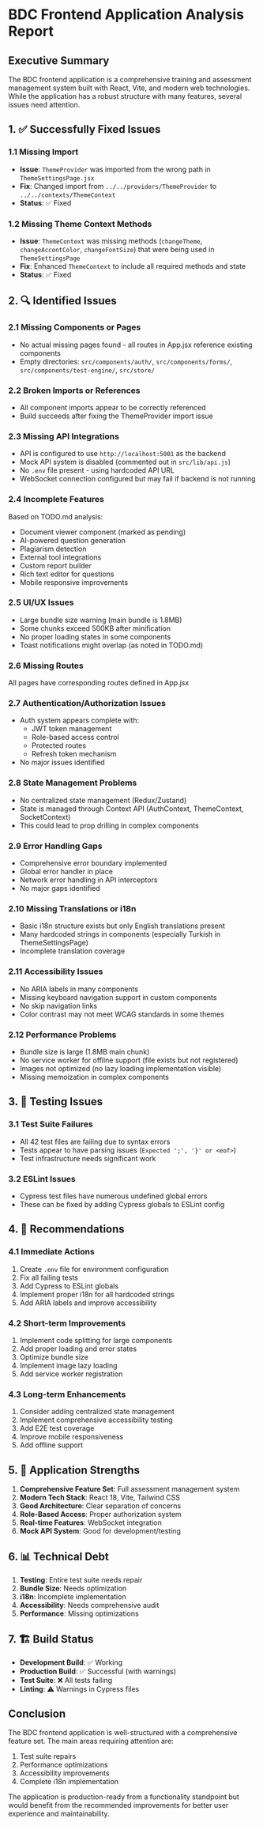 # BDC Frontend Application Analysis Report

## Executive Summary
The BDC frontend application is a comprehensive training and assessment management system built with React, Vite, and modern web technologies. While the application has a robust structure with many features, several issues need attention.

## 1. ✅ Successfully Fixed Issues

### 1.1 Missing Import
- **Issue**: `ThemeProvider` was imported from the wrong path in `ThemeSettingsPage.jsx`
- **Fix**: Changed import from `../../providers/ThemeProvider` to `../../contexts/ThemeContext`
- **Status**: ✅ Fixed

### 1.2 Missing Theme Context Methods
- **Issue**: `ThemeContext` was missing methods (`changeTheme`, `changeAccentColor`, `changeFontSize`) that were being used in `ThemeSettingsPage`
- **Fix**: Enhanced `ThemeContext` to include all required methods and state
- **Status**: ✅ Fixed

## 2. 🔍 Identified Issues

### 2.1 Missing Components or Pages
- No actual missing pages found - all routes in App.jsx reference existing components
- Empty directories: `src/components/auth/`, `src/components/forms/`, `src/components/test-engine/`, `src/store/`

### 2.2 Broken Imports or References
- All component imports appear to be correctly referenced
- Build succeeds after fixing the ThemeProvider import issue

### 2.3 Missing API Integrations
- API is configured to use `http://localhost:5001` as the backend
- Mock API system is disabled (commented out in `src/lib/api.js`)
- No `.env` file present - using hardcoded API URL
- WebSocket connection configured but may fail if backend is not running

### 2.4 Incomplete Features
Based on TODO.md analysis:
- Document viewer component (marked as pending)
- AI-powered question generation
- Plagiarism detection
- External tool integrations
- Custom report builder
- Rich text editor for questions
- Mobile responsive improvements

### 2.5 UI/UX Issues
- Large bundle size warning (main bundle is 1.8MB)
- Some chunks exceed 500KB after minification
- No proper loading states in some components
- Toast notifications might overlap (as noted in TODO.md)

### 2.6 Missing Routes
All pages have corresponding routes defined in App.jsx

### 2.7 Authentication/Authorization Issues
- Auth system appears complete with:
  - JWT token management
  - Role-based access control
  - Protected routes
  - Refresh token mechanism
- No major issues identified

### 2.8 State Management Problems
- No centralized state management (Redux/Zustand)
- State is managed through Context API (AuthContext, ThemeContext, SocketContext)
- This could lead to prop drilling in complex components

### 2.9 Error Handling Gaps
- Comprehensive error boundary implemented
- Global error handler in place
- Network error handling in API interceptors
- No major gaps identified

### 2.10 Missing Translations or i18n
- Basic i18n structure exists but only English translations present
- Many hardcoded strings in components (especially Turkish in ThemeSettingsPage)
- Incomplete translation coverage

### 2.11 Accessibility Issues
- No ARIA labels in many components
- Missing keyboard navigation support in custom components
- No skip navigation links
- Color contrast may not meet WCAG standards in some themes

### 2.12 Performance Problems
- Bundle size is large (1.8MB main chunk)
- No service worker for offline support (file exists but not registered)
- Images not optimized (no lazy loading implementation visible)
- Missing memoization in complex components

## 3. 🧪 Testing Issues

### 3.1 Test Suite Failures
- All 42 test files are failing due to syntax errors
- Tests appear to have parsing issues (`Expected ';', '}' or <eof>`)
- Test infrastructure needs significant work

### 3.2 ESLint Issues
- Cypress test files have numerous undefined global errors
- These can be fixed by adding Cypress globals to ESLint config

## 4. 🔧 Recommendations

### 4.1 Immediate Actions
1. Create `.env` file for environment configuration
2. Fix all failing tests
3. Add Cypress to ESLint globals
4. Implement proper i18n for all hardcoded strings
5. Add ARIA labels and improve accessibility

### 4.2 Short-term Improvements
1. Implement code splitting for large components
2. Add proper loading and error states
3. Optimize bundle size
4. Implement image lazy loading
5. Add service worker registration

### 4.3 Long-term Enhancements
1. Consider adding centralized state management
2. Implement comprehensive accessibility testing
3. Add E2E test coverage
4. Improve mobile responsiveness
5. Add offline support

## 5. 🚀 Application Strengths

1. **Comprehensive Feature Set**: Full assessment management system
2. **Modern Tech Stack**: React 18, Vite, Tailwind CSS
3. **Good Architecture**: Clear separation of concerns
4. **Role-Based Access**: Proper authorization system
5. **Real-time Features**: WebSocket integration
6. **Mock API System**: Good for development/testing

## 6. 📊 Technical Debt

1. **Testing**: Entire test suite needs repair
2. **Bundle Size**: Needs optimization
3. **i18n**: Incomplete implementation
4. **Accessibility**: Needs comprehensive audit
5. **Performance**: Missing optimizations

## 7. 🏗️ Build Status

- **Development Build**: ✅ Working
- **Production Build**: ✅ Successful (with warnings)
- **Test Suite**: ❌ All tests failing
- **Linting**: ⚠️ Warnings in Cypress files

## Conclusion

The BDC frontend application is well-structured with a comprehensive feature set. The main areas requiring attention are:
1. Test suite repairs
2. Performance optimizations
3. Accessibility improvements
4. Complete i18n implementation

The application is production-ready from a functionality standpoint but would benefit from the recommended improvements for better user experience and maintainability.